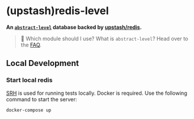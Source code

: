 # (upstash)redis-level

**An [`abstract-level`](https://github.com/Level/abstract-level) database backed by [upstash/redis](https://www.npmjs.com/package/@upstash/redis).**

> :pushpin: Which module should I use? What is `abstract-level`? Head over to the [FAQ](https://github.com/Level/community#faq).

## Local Development

### Start local redis

[SRH](https://github.com/hiett/serverless-redis-http) is used for running tests locally. Docker is required. Use the following command to start the server:

```bash
docker-compose up
```
